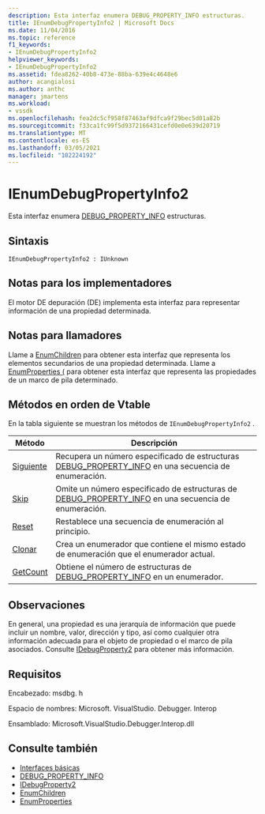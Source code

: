 ```yaml
---
description: Esta interfaz enumera DEBUG_PROPERTY_INFO estructuras.
title: IEnumDebugPropertyInfo2 | Microsoft Docs
ms.date: 11/04/2016
ms.topic: reference
f1_keywords:
- IEnumDebugPropertyInfo2
helpviewer_keywords:
- IEnumDebugPropertyInfo2
ms.assetid: fdea8262-40b8-473e-88ba-639e4c4648e6
author: acangialosi
ms.author: anthc
manager: jmartens
ms.workload:
- vssdk
ms.openlocfilehash: fea2dc5cf958f87463af9dfca9f29bec5d01a82b
ms.sourcegitcommit: f33ca1fc99f5d9372166431cefd0e0e639d20719
ms.translationtype: MT
ms.contentlocale: es-ES
ms.lasthandoff: 03/05/2021
ms.locfileid: "102224192"
---
```

# <a name="ienumdebugpropertyinfo2"></a>IEnumDebugPropertyInfo2
Esta interfaz enumera [DEBUG_PROPERTY_INFO](../../../extensibility/debugger/reference/debug-property-info.md) estructuras.

## <a name="syntax"></a>Sintaxis

```
IEnumDebugPropertyInfo2 : IUnknown
```

## <a name="notes-for-implementers"></a>Notas para los implementadores
 El motor DE depuración (DE) implementa esta interfaz para representar información de una propiedad determinada.

## <a name="notes-for-callers"></a>Notas para llamadores
 Llame a [EnumChildren](../../../extensibility/debugger/reference/idebugproperty2-enumchildren.md) para obtener esta interfaz que representa los elementos secundarios de una propiedad determinada. Llame a [EnumProperties (](../../../extensibility/debugger/reference/idebugstackframe2-enumproperties.md) para obtener esta interfaz que representa las propiedades de un marco de pila determinado.

## <a name="methods-in-vtable-order"></a>Métodos en orden de Vtable
 En la tabla siguiente se muestran los métodos de `IEnumDebugPropertyInfo2` .

|Método|Descripción|
|------------|-----------------|
|[Siguiente](../../../extensibility/debugger/reference/ienumdebugpropertyinfo2-next.md)|Recupera un número especificado de estructuras [DEBUG_PROPERTY_INFO](../../../extensibility/debugger/reference/debug-property-info.md) en una secuencia de enumeración.|
|[Skip](../../../extensibility/debugger/reference/ienumdebugpropertyinfo2-skip.md)|Omite un número especificado de estructuras de [DEBUG_PROPERTY_INFO](../../../extensibility/debugger/reference/debug-property-info.md) en una secuencia de enumeración.|
|[Reset](../../../extensibility/debugger/reference/ienumdebugpropertyinfo2-reset.md)|Restablece una secuencia de enumeración al principio.|
|[Clonar](../../../extensibility/debugger/reference/ienumdebugpropertyinfo2-clone.md)|Crea un enumerador que contiene el mismo estado de enumeración que el enumerador actual.|
|[GetCount](../../../extensibility/debugger/reference/ienumdebugpropertyinfo2-getcount.md)|Obtiene el número de estructuras de [DEBUG_PROPERTY_INFO](../../../extensibility/debugger/reference/debug-property-info.md) en un enumerador.|

## <a name="remarks"></a>Observaciones
 En general, una propiedad es una jerarquía de información que puede incluir un nombre, valor, dirección y tipo, así como cualquier otra información adecuada para el objeto de propiedad o el marco de pila asociados. Consulte [IDebugProperty2](../../../extensibility/debugger/reference/idebugproperty2.md) para obtener más información.

## <a name="requirements"></a>Requisitos
 Encabezado: msdbg. h

 Espacio de nombres: Microsoft. VisualStudio. Debugger. Interop

 Ensamblado: Microsoft.VisualStudio.Debugger.Interop.dll

## <a name="see-also"></a>Consulte también
- [Interfaces básicas](../../../extensibility/debugger/reference/core-interfaces.md)
- [DEBUG_PROPERTY_INFO](../../../extensibility/debugger/reference/debug-property-info.md)
- [IDebugProperty2](../../../extensibility/debugger/reference/idebugproperty2.md)
- [EnumChildren](../../../extensibility/debugger/reference/idebugproperty2-enumchildren.md)
- [EnumProperties](../../../extensibility/debugger/reference/idebugstackframe2-enumproperties.md)
